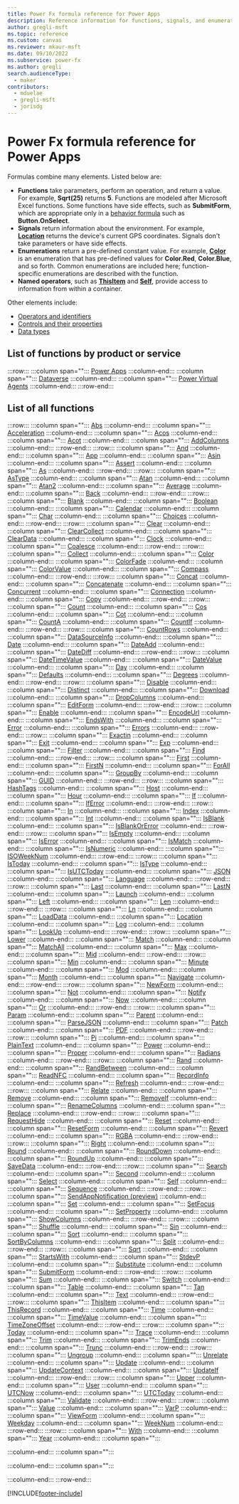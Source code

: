 ```yaml
---
title: Power Fx formula reference for Power Apps
description: Reference information for functions, signals, and enumerations in Power Apps.
author: gregli-msft
ms.topic: reference
ms.custom: canvas
ms.reviewer: mkaur-msft
ms.date: 09/10/2022
ms.subservice: power-fx
ms.author: gregli
search.audienceType:
  - maker
contributors:
  - mduelae
  - gregli-msft
  - jorisdg
---
```


# Power Fx formula reference for Power Apps

Formulas combine many elements. Listed below are:

- **Functions** take parameters, perform an operation, and return a value. For example, **Sqrt(25)** returns **5**. Functions are modeled after Microsoft Excel functions. Some functions have side effects, such as **SubmitForm**, which are appropriate only in a [behavior formula](/power-apps/maker/canvas-apps/working-with-formulas-in-depth) such as **Button.OnSelect**.
- **Signals** return information about the environment. For example, **[Location](reference/signals.md)** returns the device's current GPS coordinates. Signals don't take parameters or have side effects.
- **Enumerations** return a pre-defined constant value. For example, **[Color](reference/function-colors.md)** is an enumeration that has pre-defined values for **Color.Red**, **Color.Blue**, and so forth. Common enumerations are included here; function-specific enumerations are described with the function.
- **Named operators**, such as **[ThisItem](reference/operators.md#thisitem-thisrecord-and-as-operators)** and **[Self](reference/operators.md#self-and-parent-operators)**, provide access to information from within a container.

Other elements include:

- [Operators and identifiers](reference/operators.md)
- [Controls and their properties](/power-apps/maker/canvas-apps/reference-properties)
- [Data types](data-types.md)

## List of functions by product or service

:::row:::
   :::column span="":::
      [Power Apps](formula-reference-power-apps.md)
   :::column-end:::
   :::column span="":::
      [Dataverse](formula-reference-dataverse.md)
   :::column-end:::
   :::column span="":::
      [Power Virtual Agents](formula-reference-pva.md)
   :::column-end:::
:::row-end:::

## List of all functions

:::row:::
   :::column span="":::
        [Abs](reference/function-numericals.md)
   :::column-end:::
   :::column span="":::
        [Acceleration](reference/signals.md)
   :::column-end:::
   :::column span="":::
        [Acos](reference/function-trig.md)
   :::column-end:::
   :::column span="":::
        [Acot](reference/function-trig.md)
   :::column-end:::
   :::column span="":::
        [AddColumns](reference/function-table-shaping.md)
   :::column-end:::
:::row-end:::
:::row:::
   :::column span="":::
        [And](reference/function-logicals.md)
   :::column-end:::
   :::column span="":::
        [App](reference/object-app.md)
   :::column-end:::
   :::column span="":::
        [Asin](reference/function-trig.md)
   :::column-end:::
   :::column span="":::
        [Assert](reference/function-assert.md)
   :::column-end:::
   :::column span="":::
        [As](reference/operators.md#thisitem-thisrecord-and-as-operators)
   :::column-end:::
:::row-end:::
:::row:::
   :::column span="":::
        [AsType](reference/function-astype-istype.md)
   :::column-end:::
   :::column span="":::
        [Atan](reference/function-trig.md)
   :::column-end:::
   :::column span="":::
        [Atan2](reference/function-trig.md)
   :::column-end:::
   :::column span="":::
        [Average](reference/function-aggregates.md)
   :::column-end:::
   :::column span="":::
        [Back](reference/function-navigate.md)
   :::column-end:::
:::row-end:::
:::row:::
   :::column span="":::
        [Blank](reference/function-isblank-isempty.md)
   :::column-end:::
   :::column span="":::
        [Boolean](reference/function-boolean.md)
   :::column-end:::
   :::column span="":::
        [Calendar](reference/function-clock-calendar.md)
   :::column-end:::
   :::column span="":::
        [Char](reference/function-char.md)
   :::column-end:::
   :::column span="":::
        [Choices](reference/function-choices.md)
   :::column-end:::
:::row-end:::
:::row:::
   :::column span="":::
        [Clear](reference/function-clear-collect-clearcollect.md)
   :::column-end:::
   :::column span="":::
        [ClearCollect](reference/function-clear-collect-clearcollect.md)
   :::column-end:::
   :::column span="":::
        [ClearData](reference/function-savedata-loaddata.md)
   :::column-end:::
   :::column span="":::
        [Clock](reference/function-clock-calendar.md)
   :::column-end:::
   :::column span="":::
        [Coalesce](reference/function-isblank-isempty.md)
   :::column-end:::
:::row-end:::
:::row:::
   :::column span="":::
        [Collect](reference/function-clear-collect-clearcollect.md)
   :::column-end:::
   :::column span="":::
        [Color](reference/function-colors.md)
   :::column-end:::
   :::column span="":::
        [ColorFade](reference/function-colors.md)
   :::column-end:::
   :::column span="":::
        [ColorValue](reference/function-colors.md)
   :::column-end:::
   :::column span="":::
        [Compass](reference/signals.md)
   :::column-end:::
:::row-end:::
:::row:::
   :::column span="":::
        [Concat](reference/function-concatenate.md)
   :::column-end:::
   :::column span="":::
        [Concatenate](reference/function-concatenate.md)
   :::column-end:::
   :::column span="":::
        [Concurrent](reference/function-concurrent.md)
   :::column-end:::
   :::column span="":::
        [Connection](reference/signals.md)
   :::column-end:::
   :::column span="":::
        [Copy](reference/function-copy.md)
   :::column-end:::
:::row-end:::
:::row:::
   :::column span="":::
        [Count](reference/function-table-counts.md)
   :::column-end:::
   :::column span="":::
        [Cos](reference/function-trig.md)
   :::column-end:::
   :::column span="":::
        [Cot](reference/function-trig.md)
   :::column-end:::
   :::column span="":::
        [CountA](reference/function-table-counts.md)
   :::column-end:::
   :::column span="":::
        [CountIf](reference/function-table-counts.md)
   :::column-end:::
:::row-end:::
:::row:::
   :::column span="":::
        [CountRows](reference/function-table-counts.md)
   :::column-end:::
   :::column span="":::
        [DataSourceInfo](reference/function-datasourceinfo.md)
   :::column-end:::
   :::column span="":::
        [Date](reference/function-date-time.md)
   :::column-end:::
   :::column span="":::
        [DateAdd](reference/function-dateadd-datediff.md)
   :::column-end:::
   :::column span="":::
        [DateDiff](reference/function-dateadd-datediff.md)
   :::column-end:::
:::row-end:::
:::row:::
   :::column span="":::
        [DateTimeValue](reference/function-datevalue-timevalue.md)
   :::column-end:::
   :::column span="":::
        [DateValue](reference/function-datevalue-timevalue.md)
   :::column-end:::
   :::column span="":::
        [Day](reference/function-datetime-parts.md)
   :::column-end:::
   :::column span="":::
        [Defaults](reference/function-defaults.md)
   :::column-end:::
   :::column span="":::
        [Degrees](reference/function-trig.md)
   :::column-end:::
:::row-end:::
:::row:::
   :::column span="":::
        [Disable](reference/function-enable-disable.md)
   :::column-end:::
   :::column span="":::
        [Distinct](reference/function-distinct.md)
   :::column-end:::
   :::column span="":::
        [Download](reference/function-download.md)
   :::column-end:::
   :::column span="":::
        [DropColumns](reference/function-table-shaping.md)
   :::column-end:::
   :::column span="":::
        [EditForm](reference/function-form.md)
   :::column-end:::
:::row-end:::
:::row:::
   :::column span="":::
        [Enable](reference/function-enable-disable.md)
   :::column-end:::
   :::column span="":::
        [EncodeUrl](reference/function-encode-decode.md)
   :::column-end:::
   :::column span="":::
        [EndsWith](reference/function-startswith.md)
   :::column-end:::
   :::column span="":::
        [Error](reference/function-iferror.md)
   :::column-end:::
   :::column span="":::
        [Errors](reference/function-errors.md)
   :::column-end:::
:::row-end:::
:::row:::
   :::column span="":::
        [Exactin](reference/operators.md#in-and-exactin-operators)
   :::column-end:::
   :::column span="":::
        [Exit](reference/function-exit.md)
   :::column-end:::
   :::column span="":::
        [Exp](reference/function-numericals.md)
   :::column-end:::
   :::column span="":::
        [Filter](reference/function-filter-lookup.md)
   :::column-end:::
   :::column span="":::
        [Find](reference/function-find.md)
   :::column-end:::
:::row-end:::
:::row:::
   :::column span="":::
        [First](reference/function-first-last.md)
   :::column-end:::
   :::column span="":::
        [FirstN](reference/function-first-last.md)
   :::column-end:::
   :::column span="":::
        [ForAll](reference/function-forall.md)
   :::column-end:::
   :::column span="":::
        [GroupBy](reference/function-groupby.md)
   :::column-end:::
   :::column span="":::
        [GUID](reference/function-guid.md)
   :::column-end:::
:::row-end:::
:::row:::
   :::column span="":::
        [HashTags](reference/function-hashtags.md)
   :::column-end:::
   :::column span="":::
        [Host](reference/object-host.md)
   :::column-end:::
   :::column span="":::
        [Hour](reference/function-datetime-parts.md)
   :::column-end:::
   :::column span="":::
        [If](reference/function-if.md)
   :::column-end:::
   :::column span="":::
        [IfError](reference/function-iferror.md)
   :::column-end:::
:::row-end:::
:::row:::
   :::column span="":::
        [In](reference/operators.md#in-and-exactin-operators)
   :::column-end:::
   :::column span="":::
        [Index](reference/function-first-last.md)
   :::column-end:::
   :::column span="":::
        [Int](reference/function-round.md)
   :::column-end:::
   :::column span="":::
        [IsBlank](reference/function-isblank-isempty.md)
   :::column-end:::
   :::column span="":::
        [IsBlankOrError](reference/function-iferror.md)
   :::column-end:::
:::row-end:::
:::row:::
   :::column span="":::
        [IsEmpty](reference/function-isblank-isempty.md)
   :::column-end:::
   :::column span="":::
        [IsError](reference/function-iferror.md)
   :::column-end:::
   :::column span="":::
        [IsMatch](reference/function-ismatch.md)
   :::column-end:::
   :::column span="":::
        [IsNumeric](reference/function-isnumeric.md)
   :::column-end:::
   :::column span="":::
        [ISOWeekNum](reference/function-weeknum.md)
   :::column-end:::
:::row-end:::
:::row:::
   :::column span="":::
        [IsToday](reference/function-now-today-istoday.md)
   :::column-end:::
   :::column span="":::
        [IsType](reference/function-astype-istype.md)
   :::column-end:::
   :::column span="":::
        [IsUTCToday](reference/function-now-today-istoday.md)
   :::column-end:::
   :::column span="":::
        [JSON](reference/function-json.md)
   :::column-end:::
   :::column span="":::
        [Language](reference/function-language.md)
   :::column-end:::
:::row-end:::
:::row:::
   :::column span="":::
        [Last](reference/function-first-last.md)
   :::column-end:::
   :::column span="":::
        [LastN](reference/function-first-last.md)
   :::column-end:::
   :::column span="":::
        [Launch](reference/function-param.md)
   :::column-end:::
   :::column span="":::
        [Left](reference/function-left-mid-right.md)
   :::column-end:::
   :::column span="":::
        [Len](reference/function-len.md)
   :::column-end:::
:::row-end:::
:::row:::
   :::column span="":::
        [Ln](reference/function-numericals.md)
   :::column-end:::
   :::column span="":::
        [LoadData](reference/function-savedata-loaddata.md)
   :::column-end:::
   :::column span="":::
        [Location](reference/signals.md)
   :::column-end:::
   :::column span="":::
        [Log](reference/function-numericals.md)
   :::column-end:::
   :::column span="":::
        [LookUp](reference/function-filter-lookup.md)
   :::column-end:::
:::row-end:::
:::row:::
   :::column span="":::
        [Lower](reference/function-lower-upper-proper.md)
   :::column-end:::
   :::column span="":::
        [Match](reference/function-ismatch.md)
   :::column-end:::
   :::column span="":::
        [MatchAll](reference/function-ismatch.md)
   :::column-end:::
   :::column span="":::
        [Max](reference/function-aggregates.md)
   :::column-end:::
   :::column span="":::
        [Mid](reference/function-left-mid-right.md)
   :::column-end:::
:::row-end:::
:::row:::
   :::column span="":::
        [Min](reference/function-aggregates.md)
   :::column-end:::
   :::column span="":::
        [Minute](reference/function-datetime-parts.md)
   :::column-end:::
   :::column span="":::
        [Mod](reference/function-mod.md)
   :::column-end:::
   :::column span="":::
        [Month](reference/function-datetime-parts.md)
   :::column-end:::
   :::column span="":::
        [Navigate](reference/function-navigate.md)
   :::column-end:::
:::row-end:::
:::row:::
   :::column span="":::
        [NewForm](reference/function-form.md)
   :::column-end:::
   :::column span="":::
        [Not](reference/function-logicals.md)
   :::column-end:::
   :::column span="":::
        [Notify](reference/function-showerror.md)
   :::column-end:::
   :::column span="":::
        [Now](reference/function-now-today-istoday.md)
   :::column-end:::
   :::column span="":::
        [Or](reference/function-logicals.md)
   :::column-end:::
:::row-end:::
:::row:::
   :::column span="":::
        [Param](reference/function-param.md)
   :::column-end:::
   :::column span="":::
        [Parent](reference/operators.md#self-and-parent-operators)
   :::column-end:::
   :::column span="":::
        [ParseJSON](reference/function-parsejson.md)
   :::column-end:::
   :::column span="":::
        [Patch](reference/function-patch.md)
   :::column-end:::
   :::column span="":::
        [PDF](reference/function-pdf.md)
   :::column-end:::
:::row-end:::
:::row:::
   :::column span="":::
        [Pi](reference/function-trig.md)
   :::column-end:::
   :::column span="":::
        [PlainText](reference/function-encode-decode.md)
   :::column-end:::
   :::column span="":::
        [Power](reference/function-numericals.md)
   :::column-end:::
   :::column span="":::
        [Proper](reference/function-lower-upper-proper.md)
   :::column-end:::
   :::column span="":::
        [Radians](reference/function-trig.md)
   :::column-end:::
:::row-end:::
:::row:::
   :::column span="":::
        [Rand](reference/function-rand.md)
   :::column-end:::
   :::column span="":::
        [RandBetween](reference/function-rand.md)
   :::column-end:::
   :::column span="":::
        [ReadNFC](reference/function-readnfc.md)
   :::column-end:::
   :::column span="":::
        [RecordInfo](reference/function-recordinfo.md)
   :::column-end:::
   :::column span="":::
        [Refresh](reference/function-refresh.md)
   :::column-end:::
:::row-end:::
:::row:::
   :::column span="":::
        [Relate](reference/function-relate-unrelate.md)
   :::column-end:::
   :::column span="":::
        [Remove](reference/function-remove-removeif.md)
   :::column-end:::
   :::column span="":::
        [RemoveIf](reference/function-remove-removeif.md)
   :::column-end:::
   :::column span="":::
        [RenameColumns](reference/function-table-shaping.md)
   :::column-end:::
   :::column span="":::
        [Replace](reference/function-replace-substitute.md)
   :::column-end:::
:::row-end:::
:::row:::
   :::column span="":::
        [RequestHide](reference/function-requesthide.md)
   :::column-end:::
   :::column span="":::
        [Reset](reference/function-reset.md)
   :::column-end:::
   :::column span="":::
        [ResetForm](reference/function-form.md)
   :::column-end:::
   :::column span="":::
        [Revert](reference/function-revert.md)
   :::column-end:::
   :::column span="":::
        [RGBA](reference/function-colors.md)
   :::column-end:::
:::row-end:::
:::row:::
   :::column span="":::
        [Right](reference/function-left-mid-right.md)
   :::column-end:::
   :::column span="":::
        [Round](reference/function-round.md)
   :::column-end:::
   :::column span="":::
        [RoundDown](reference/function-round.md)
   :::column-end:::
   :::column span="":::
        [RoundUp](reference/function-round.md)
   :::column-end:::
   :::column span="":::
        [SaveData](reference/function-savedata-loaddata.md)
   :::column-end:::
:::row-end:::
:::row:::
   :::column span="":::
        [Search](reference/function-filter-lookup.md)
   :::column-end:::
   :::column span="":::
        [Second](reference/function-datetime-parts.md)
   :::column-end:::
   :::column span="":::
        [Select](reference/function-select.md)
   :::column-end:::
   :::column span="":::
        [Self](reference/operators.md#self-and-parent-operators)
   :::column-end:::
   :::column span="":::
        [Sequence](reference/function-sequence.md)
   :::column-end:::
:::row-end:::
:::row:::
   :::column span="":::
        [SendAppNotification (preview)](reference/function-send-app-notification.md)
   :::column-end:::
   :::column span="":::
        [Set](reference/function-set.md)
   :::column-end:::
   :::column span="":::
        [SetFocus](reference/function-setfocus.md)
   :::column-end:::
   :::column span="":::
        [SetProperty](reference/function-setproperty.md)
   :::column-end:::
   :::column span="":::
        [ShowColumns](reference/function-table-shaping.md)
   :::column-end:::
:::row-end:::
:::row:::
   :::column span="":::
        [Shuffle](reference/function-shuffle.md)
   :::column-end:::
   :::column span="":::
        [Sin](reference/function-trig.md)
   :::column-end:::
   :::column span="":::
        [Sort](reference/function-sort.md)
   :::column-end:::
   :::column span="":::
        [SortByColumns](reference/function-sort.md)
   :::column-end:::
   :::column span="":::
        [Split](reference/function-split.md)
   :::column-end:::
:::row-end:::
:::row:::
   :::column span="":::
        [Sqrt](reference/function-numericals.md)
   :::column-end:::
   :::column span="":::
        [StartsWith](reference/function-startswith.md)
   :::column-end:::
   :::column span="":::
        [StdevP](reference/function-aggregates.md)
   :::column-end:::
   :::column span="":::
        [Substitute](reference/function-replace-substitute.md)
   :::column-end:::
   :::column span="":::
        [SubmitForm](reference/function-form.md)
   :::column-end:::
:::row-end:::
:::row:::
   :::column span="":::
        [Sum](reference/function-aggregates.md)
   :::column-end:::
   :::column span="":::
        [Switch](reference/function-if.md)
   :::column-end:::
   :::column span="":::
        [Table](reference/function-table.md)
   :::column-end:::
   :::column span="":::
        [Tan](reference/function-trig.md)
   :::column-end:::
   :::column span="":::
        [Text](reference/function-text.md)
   :::column-end:::
:::row-end:::
:::row:::
   :::column span="":::
        [ThisItem](reference/operators.md#thisitem-thisrecord-and-as-operators)
   :::column-end:::
   :::column span="":::
        [ThisRecord](reference/operators.md#thisitem-thisrecord-and-as-operators)
   :::column-end:::
   :::column span="":::
        [Time](reference/function-date-time.md)
   :::column-end:::
   :::column span="":::
        [TimeValue](reference/function-datevalue-timevalue.md)
   :::column-end:::
   :::column span="":::
        [TimeZoneOffset](reference/function-dateadd-datediff.md)
   :::column-end:::
:::row-end:::
:::row:::
   :::column span="":::
        [Today](reference/function-now-today-istoday.md)
   :::column-end:::
   :::column span="":::
        [Trace](reference/function-trace.md)
   :::column-end:::
   :::column span="":::
        [Trim](reference/function-trim.md)
   :::column-end:::
   :::column span="":::
        [TrimEnds](reference/function-trim.md)
   :::column-end:::
   :::column span="":::
        [Trunc](reference/function-round.md)
   :::column-end:::
:::row-end:::
:::row:::
   :::column span="":::
        [Ungroup](reference/function-groupby.md)
   :::column-end:::
   :::column span="":::
        [Unrelate](reference/function-relate-unrelate.md)
   :::column-end:::
   :::column span="":::
        [Update](reference/function-update-updateif.md)
   :::column-end:::
   :::column span="":::
        [UpdateContext](reference/function-updatecontext.md)
   :::column-end:::
   :::column span="":::
        [UpdateIf](reference/function-update-updateif.md)
   :::column-end:::
:::row-end:::
:::row:::
   :::column span="":::
        [Upper](reference/function-lower-upper-proper.md)
   :::column-end:::
   :::column span="":::
        [User](reference/function-user.md)
   :::column-end:::
   :::column span="":::
        [UTCNow](reference/function-now-today-istoday.md)
   :::column-end:::
   :::column span="":::
        [UTCToday](reference/function-now-today-istoday.md)
   :::column-end:::
   :::column span="":::
        [Validate](reference/function-validate.md)
   :::column-end:::
:::row-end:::
:::row:::
   :::column span="":::
        [Value](reference/function-value.md)
   :::column-end:::
   :::column span="":::
        [VarP](reference/function-aggregates.md)
   :::column-end:::
   :::column span="":::
        [ViewForm](reference/function-form.md)
   :::column-end:::
   :::column span="":::
        [Weekday](reference/function-datetime-parts.md)
   :::column-end:::
   :::column span="":::
        [WeekNum](reference/function-weeknum.md)
   :::column-end:::
:::row-end:::
:::row:::
   :::column span="":::
        [With](reference/function-with.md)
   :::column-end:::
   :::column span="":::
        [Year](reference/function-datetime-parts.md)
   :::column-end:::
   :::column span="":::
        
   :::column-end:::
   :::column span="":::
        
   :::column-end:::
   :::column span="":::
        
   :::column-end:::
:::row-end:::


[!INCLUDE[footer-include](../includes/footer-banner.md)]

